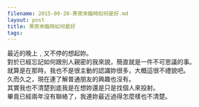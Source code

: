 ```yaml
---
filename: 2015-09-20-黑夜來臨時如何是好.md
layout: post
title: 黑夜來臨時如何是好
tags: 
---
```


最近的晚上﹐又不停的想起妳。  
對於已經忘記如何跟別人親密的我來說，簡直就是一件不可思議的事。  
就算是在那時，我也不是很主動的認識妳很多，大概這很不禮貌吧。  
久而久之，現在連了解普通朋友的興趣也沒有。  
其實我也不清楚到底我是在想妳還是只是找個人來投射。  
畢竟已經兩年沒有聯絡了，我連妳最近過得怎麼樣也不清楚。  
